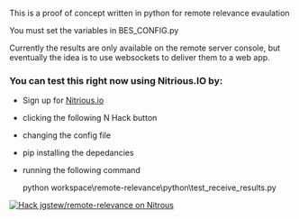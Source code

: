 
This is a proof of concept written in python for remote relevance evaulation

You must set the variables in BES_CONFIG.py

Currently the results are only available on the remote server console, but eventually the idea is to use websockets to deliver them to a web app.

### You can test this right now using Nitrious.IO by:
- Sign up for [Nitrious.io ](https://www.nitrous.io/join/Z-mE1InMaxk?utm_source=nitrous.io&utm_medium=copypaste&utm_campaign=referral)
- clicking the following N Hack button
- changing the config file
- pip installing the depedancies
- running the following command

    python workspace\remote-relevance\python\test_receive_results.py


[![Hack jgstew/remote-relevance on Nitrous](https://d3o0mnbgv6k92a.cloudfront.net/assets/hack-l-v1-d464cf470a5da050619f6f247a1017ec.png)](https://www.nitrous.io/hack_button?source=embed&runtime=django&repo=jgstew%2Fremote-relevance&file_to_open=python%2FBES_CONFIG.py)
